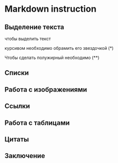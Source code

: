 # Markdown instruction

## Выделение текста


чтобы выделить текст 

курсивом необходимо обрамить его звездочкой (*)

Чтобы сделать полужирный необходимо (**)

## Списки

## Работа с изображениями

## Ссылки

## Работа с таблицами

## Цитаты

## Заключение